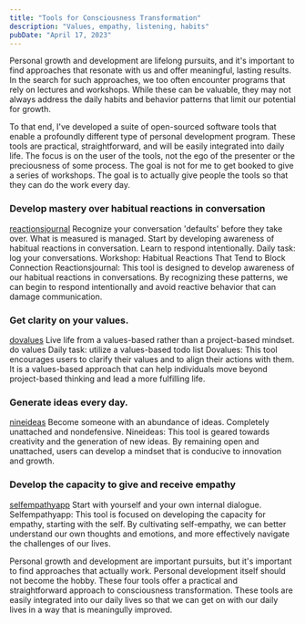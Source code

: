 ```yaml
---
title: "Tools for Consciousness Transformation"
description: "Values, empathy, listening, habits"
pubDate: "April 17, 2023"
---
```


Personal growth and development are lifelong pursuits, and it's important to find approaches that resonate with us and offer meaningful, lasting results. In the search for such approaches, we too often encounter programs that rely on lectures and workshops. While these can be valuable, they may not always address the daily habits and behavior patterns that limit our potential for growth.

To that end, I've developed a suite of open-sourced software tools that enable a profoundly different type of personal development program. These tools are practical, straightforward, and will be easily integrated into daily life. The focus is on the user of the tools, not the ego of the presenter or the preciousness of some process. The goal is not for me to get booked to give a series of workshops. The goal is to actually give people the tools so that they can do the work every day.

### Develop mastery over habitual reactions in conversation

[reactionsjournal](https://josephrmartinez.github.io/reactionsjournal/)
Recognize your conversation 'defaults' before they take over.
What is measured is managed. Start by developing awareness of habitual reactions in conversation.
Learn to respond intentionally.
Daily task: log your conversations.
Workshop: Habitual Reactions That Tend to Block Connection
Reactionsjournal: This tool is designed to develop awareness of our habitual reactions in conversations. By recognizing these patterns, we can begin to respond intentionally and avoid reactive behavior that can damage communication.

### Get clarity on your values.

[dovalues](https://dovalues.app/)
Live life from a values-based rather than a project-based mindset.
do values
Daily task: utilize a values-based todo list
Dovalues: This tool encourages users to clarify their values and to align their actions with them. It is a values-based approach that can help individuals move beyond project-based thinking and lead a more fulfilling life.

### Generate ideas every day.

[nineideas](https://nineideas.net/)
Become someone with an abundance of ideas.
Completely unattached and nondefensive.
Nineideas: This tool is geared towards creativity and the generation of new ideas. By remaining open and unattached, users can develop a mindset that is conducive to innovation and growth.

### Develop the capacity to give and receive empathy

[selfempathyapp](https://selfempathy.app/)
Start with yourself and your own internal dialogue.
Selfempathyapp: This tool is focused on developing the capacity for empathy, starting with the self. By cultivating self-empathy, we can better understand our own thoughts and emotions, and more effectively navigate the challenges of our lives.

Personal growth and development are important pursuits, but it's important to find approaches that actually work. Personal development itself should not become the hobby. These four tools offer a practical and straightforward approach to consciousness transformation. These tools are easily integrated into our daily lives so that we can get on with our daily lives in a way that is meaningully improved.
